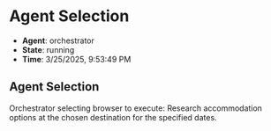 # Agent Selection

- **Agent**: orchestrator
- **State**: running
- **Time**: 3/25/2025, 9:53:49 PM

## Agent Selection

Orchestrator selecting browser to execute: Research accommodation options at the chosen destination for the specified dates.

